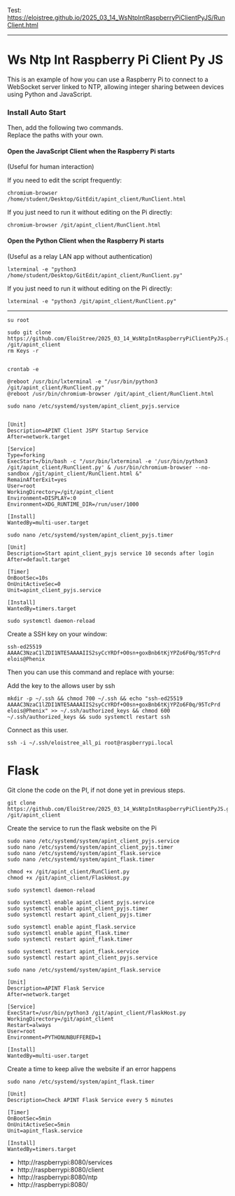 
Test: https://eloistree.github.io/2025_03_14_WsNtpIntRaspberryPiClientPyJS/RunClient.html

-----------

# Ws Ntp Int Raspberry Pi Client Py JS  

This is an example of how you can use a Raspberry Pi to connect to a WebSocket server linked to NTP, allowing integer sharing between devices using Python and JavaScript.  

### Install Auto Start  

Then, add the following two commands.  
Replace the paths with your own.  

#### Open the JavaScript Client when the Raspberry Pi starts  
(Useful for human interaction)  

If you need to edit the script frequently:  
```
chromium-browser /home/student/Desktop/GitEdit/apint_client/RunClient.html
```  
If you just need to run it without editing on the Pi directly:  
```
chromium-browser /git/apint_client/RunClient.html
```  

#### Open the Python Client when the Raspberry Pi starts  
(Useful as a relay LAN app without authentication)  
```
lxterminal -e "python3 /home/student/Desktop/GitEdit/apint_client/RunClient.py"
```  
If you just need to run it without editing on the Pi directly:  
```
lxterminal -e "python3 /git/apint_client/RunClient.py"
```


--------------

```
su root

sudo git clone https://github.com/EloiStree/2025_03_14_WsNtpIntRaspberryPiClientPyJS.git /git/apint_client
rm Keys -r


crontab -e

@reboot /usr/bin/lxterminal -e "/usr/bin/python3 /git/apint_client/RunClient.py"
@reboot /usr/bin/chromium-browser /git/apint_client/RunClient.html

```



```
sudo nano /etc/systemd/system/apint_client_pyjs.service
```


```

[Unit]
Description=APINT Client JSPY Startup Service
After=network.target

[Service]
Type=forking
ExecStart=/bin/bash -c "/usr/bin/lxterminal -e '/usr/bin/python3 /git/apint_client/RunClient.py' & /usr/bin/chromium-browser --no-sandbox /git/apint_client/RunClient.html &"
RemainAfterExit=yes
User=root
WorkingDirectory=/git/apint_client
Environment=DISPLAY=:0
Environment=XDG_RUNTIME_DIR=/run/user/1000

[Install]
WantedBy=multi-user.target
```




```
sudo nano /etc/systemd/system/apint_client_pyjs.timer
```

```
[Unit]
Description=Start apint_client_pyjs service 10 seconds after login
After=default.target

[Timer]
OnBootSec=10s
OnUnitActiveSec=0
Unit=apint_client_pyjs.service

[Install]
WantedBy=timers.target
```


```
sudo systemctl daemon-reload

```




Create a SSH key on your window:
```
ssh-ed25519 AAAAC3NzaC1lZDI1NTE5AAAAIIS2syCcYRDf+O0sn+goxBnb6tKjYPZo6F0q/95TcPrd elois@Phenix
```
Then you can use this command and replace with yourse:

Add the key to the allows user by ssh  
```
mkdir -p ~/.ssh && chmod 700 ~/.ssh && echo "ssh-ed25519 AAAAC3NzaC1lZDI1NTE5AAAAIIS2syCcYRDf+O0sn+goxBnb6tKjYPZo6F0q/95TcPrd elois@Phenix" >> ~/.ssh/authorized_keys && chmod 600 ~/.ssh/authorized_keys && sudo systemctl restart ssh
```

Connect as this user.
```
ssh -i ~/.ssh/eloistree_all_pi root@raspberrypi.local
```



# Flask


Git clone the code on the PI, if not done yet in previous steps.
```
git clone https://github.com/EloiStree/2025_03_14_WsNtpIntRaspberryPiClientPyJS.git /git/apint_client
```

Create the service to run the flask website on the Pi
```
sudo nano /etc/systemd/system/apint_client_pyjs.service
sudo nano /etc/systemd/system/apint_client_pyjs.timer
sudo nano /etc/systemd/system/apint_flask.service
sudo nano /etc/systemd/system/apint_flask.timer

chmod +x /git/apint_client/RunClient.py
chmod +x /git/apint_client/FlaskHost.py

sudo systemctl daemon-reload

sudo systemctl enable apint_client_pyjs.service
sudo systemctl enable apint_client_pyjs.timer
sudo systemctl restart apint_client_pyjs.timer

sudo systemctl enable apint_flask.service
sudo systemctl enable apint_flask.timer
sudo systemctl restart apint_flask.timer
```

```
sudo systemctl restart apint_flask.service
sudo systemctl restart apint_client_pyjs.service
```




```
sudo nano /etc/systemd/system/apint_flask.service
```

```
[Unit]
Description=APINT Flask Service
After=network.target

[Service]
ExecStart=/usr/bin/python3 /git/apint_client/FlaskHost.py
WorkingDirectory=/git/apint_client
Restart=always
User=root
Environment=PYTHONUNBUFFERED=1

[Install]
WantedBy=multi-user.target

```

Create a time to keep alive the website if an error happens

```
sudo nano /etc/systemd/system/apint_flask.timer
```

```
[Unit]
Description=Check APINT Flask Service every 5 minutes

[Timer]
OnBootSec=5min
OnUnitActiveSec=5min
Unit=apint_flask.service

[Install]
WantedBy=timers.target
```



- http://raspberrypi:8080/services
- http://raspberrypi:8080/client
- http://raspberrypi:8080/ntp
- http://raspberrypi:8080/